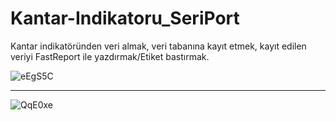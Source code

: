 # Kantar-Indikatoru_SeriPort
Kantar indikatöründen veri almak, veri tabanına kayıt etmek, kayıt edilen veriyi FastReport ile yazdırmak/Etiket bastırmak.

![eEgS5C](https://user-images.githubusercontent.com/72786825/102402934-8f15b000-3ff6-11eb-951f-70399bc71e60.png)
________________________________________________________________________________________________________________
![QqE0xe](https://user-images.githubusercontent.com/72786825/102402937-9046dd00-3ff6-11eb-8228-8be8b8d5922e.jpg)
